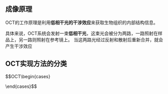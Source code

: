 ## 成像原理

OCT的工作原理是利用**低相干光的干涉效应**来获取生物组织的内部结构信息。

具体来说，OCT系统会发射一束**低相干光**，这束光会被分为两路，一路照射在样品上，另一路则照射在参考镜上。 当这两路光经过反射和散射后重新合并，就会产生干涉效应

## OCT实现方法的分类

$$OCT\begin{cases}
    
\end{cases}$$